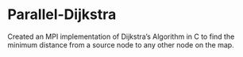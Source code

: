 # Parallel-Dijkstra
Created an MPI implementation of Dijkstra’s Algorithm in C to find the minimum distance from a source node to any other node on the map. 
